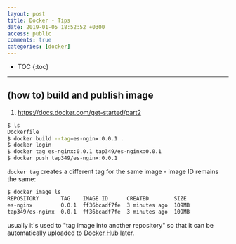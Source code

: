 ```yaml
---
layout: post
title: Docker - Tips
date: 2019-01-05 18:52:52 +0300
access: public
comments: true
categories: [docker]
---
```


<!-- more -->

* TOC
{:toc}
<hr>

(how to) build and publish image
--------------------------------

1. <https://docs.docker.com/get-started/part2>

```sh
$ ls
Dockerfile
$ docker build --tag=es-nginx:0.0.1 .
$ docker login
$ docker tag es-nginx:0.0.1 tap349/es-nginx:0.0.1
$ docker push tap349/es-nginx:0.0.1
```

`docker tag` creates a different tag for the same image - image ID remains
the same:

```sh
$ docker image ls
REPOSITORY       TAG    IMAGE ID      CREATED        SIZE
es-nginx         0.0.1  ff36bcadf7fe  3 minutes ago  109MB
tap349/es-nginx  0.0.1  ff36bcadf7fe  3 minutes ago  109MB
```

usually it's used to "tag image into another repository" so that it can be
automatically uploaded to [Docker Hub](https://hub.docker.com) later.
